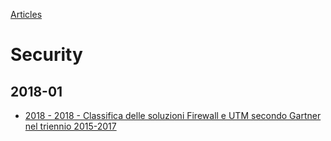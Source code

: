 [Articles](/docs/articles)
# Security

## 2018-01
* [2018 - 2018 - Classifica delle soluzioni Firewall e UTM secondo Gartner nel triennio 2015-2017](2018-01/2018%20-%20Classifica%20delle%20soluzioni%20Firewall%20e%20UTM%20secondo%20Gartner%20nel%20triennio%202015-2017.pdf)
